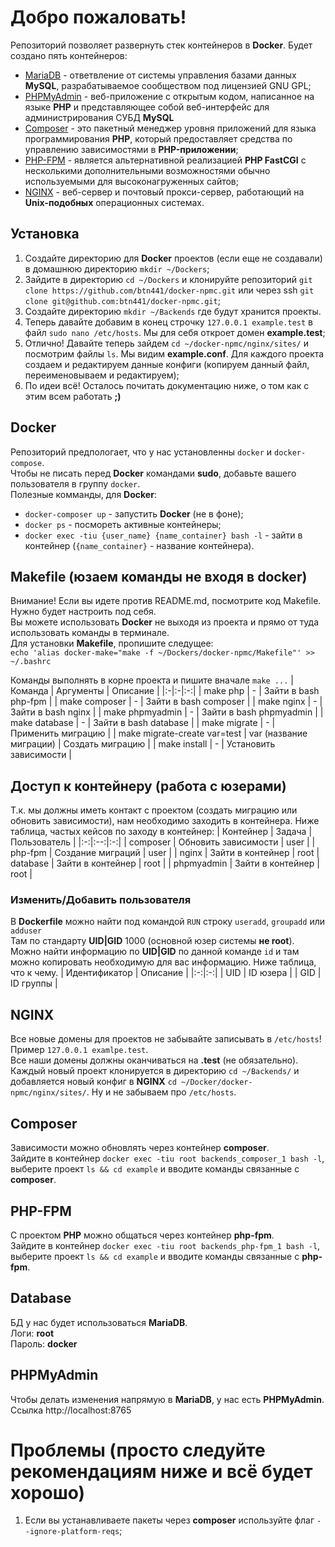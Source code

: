 # Добро пожаловать!
Репозиторий позволяет развернуть стек контейнеров в __Docker__. Будет создано пять контейнеров:
* [MariaDB](https://mariadb.org/) - ответвление от системы управления базами данных __MySQL__, разрабатываемое сообществом под лицензией GNU GPL;
* [PHPMyAdmin](https://www.phpmyadmin.net/) - веб-приложение с открытым кодом, написанное на языке __PHP__ и представляющее собой веб-интерфейс для администрирования СУБД __MySQL__
* [Composer](https://getcomposer.org/) - это пакетный менеджер уровня приложений для языка программирования __PHP__, который предоставляет средства по управлению зависимостями в __PHP-приложении__;
* [PHP-FPM](https://www.php.net/manual/ru/install.fpm.php) - является альтернативной реализацией __PHP FastCGI__ с несколькими дополнительными возможностями обычно используемыми для высоконагруженных сайтов;
* [NGINX](https://nginx.org/ru/) - веб-сервер и почтовый прокси-сервер, работающий на __Unix-подобных__ операционных системах.

## Установка
1. Создайте директорию для __Docker__ проектов (если еще не создавали) в домашнюю директорию ```mkdir ~/Dockers```;
2. Зайдите в директорию ```cd ~/Dockers``` и клонируйте репозиторий ```git clone https://github.com/btn441/docker-npmc.git``` или через ssh ```git clone git@github.com:btn441/docker-npmc.git```;
3. Создайте директорию ```mkdir ~/Backends``` где будут хранится проекты.
4. Теперь давайте добавим в конец строчку ```127.0.0.1 example.test``` в файл ```sudo nano /etc/hosts```. Мы для себя откроет домен __example.test__;
5. Отлично! Давайте теперь зайдем ```cd ~/docker-npmc/nginx/sites/``` и посмотрим файлы ```ls```. Мы видим __example.conf__. Для каждого проекта создаем и редактируем данные конфиги (копируем данный файл, переименовываем и редактируем);
6. По идеи всё! Осталось почитать документацию ниже, о том как с этим всем работать __;)__

## Docker
Репозиторий предпологает, что у нас установленны ```docker``` и ```docker-compose```. </br>
Чтобы не писать перед __Docker__ командами __sudo__, добавьте вашего пользователя в группу ```docker```. </br>
Полезные комманды, для __Docker__:
* ```docker-composer up``` - запустить __Docker__ (не в фоне);
* ```docker ps``` - посмореть активные контейнеры;
* ```docker exec -tiu {user_name} {name_container} bash -l``` - зайти в контейнер (```{name_container}``` - название контейнера).

## Makefile (юзаем команды не входя в docker)
Внимание! Если вы идете против README.md, посмотрите код Makefile. Нужно будет настроить под себя.</br>
Вы можете использовать __Docker__ не выходя из проекта и прямо от туда использовать команды в терминале.</br>
Для установки __Makefile__, пропишите следущее: </br> 
```echo 'alias docker-make="make -f ~/Dockers/docker-npmc/Makefile"' >> ~/.bashrc```

Команды выполнять в корне проекта и пишите вначале ```make ...```
| Команда | Аргументы | Описание |
|:-|:-|:-:|
| make php | - | Зайти в bash php-fpm |
| make composer | - | Зайти в bash composer |
| make nginx | - | Зайти в bash nginx |
| make phpmyadmin | - | Зайти в bash phpmyadmin |
| make database | - | Зайти в bash database |
| make migrate | - | Применить миграцию |
| make migrate-create var=test | var (название миграции) | Создать миграцию |
| make install | - | Установить зависимости |

## Доступ к контейнеру (работа с юзерами)
Т.к. мы должны иметь контакт с проектом (создать миграцию или обновить зависимости), нам необходимо заходить в контейнера. Ниже таблица, частых кейсов по заходу в контейнер:
| Контейнер | Задача | Пользователь |
|:-:|:--:|:-:|
| composer | Обновить зависимости | user |
| php-fpm | Создание миграций | user |
| nginx | Зайти в контейнер | root 
| database | Зайти в контейнер | root |
| phpmyadmin | Зайти в контейнер | root |

### Изменить/Добавить пользователя
В __Dockerfile__ можно найти под командой ```RUN``` строку ```useradd```, ```groupadd``` или ```adduser```</br>
Там по стандарту __UID|GID__ 1000 (основной юзер системы __не root__). Можно найти информацию по __UID|GID__ по данной команде ```id``` и там можно копировать необходимую для вас информацию. Ниже таблица, что к чему. 
| Идентификатор | Описание |
|:-:|:-:|
| UID | ID юзера |
| GID | ID группы |

## NGINX
Все новые домены для проектов не забывайте записывать в ```/etc/hosts```! Пример ```127.0.0.1 examlpe.test```. </br>
Все наши домены должны оканчиваться на __.test__ (не обязательно).</br>
Каждый новый проект клонируется в директорию ```cd ~/Backends/``` и добавляется новый конфиг в __NGINX__ ```cd ~/Docker/docker-npmc/nginx/sites/```. Ну и не забываем про ```/etc/hosts```.

## Composer
Зависимости можно обновлять через контейнер __composer__. </br>
Зайдите в контейнер ```docker exec -tiu root backends_composer_1 bash -l```, выберите проект ```ls && cd example``` и вводите команды связанные с __composer__.

## PHP-FPM
С проектом __PHP__ можно общаться через контейнер __php-fpm__. </br>
Зайдите в контейнер ```docker exec -tiu root backends_php-fpm_1 bash -l```, выберите проект ```ls && cd example``` и вводите команды связанные с __php-fpm__.

## Database
БД у нас будет использоваться __MariaDB__.</br>
Логи: __root__</br> 
Пароль: __docker__

## PHPMyAdmin
Чтобы делать изменения напрямую в __MariaDB__, у нас есть __PHPMyAdmin__.</br>
Ссылка http://localhost:8765

# Проблемы (просто следуйте рекомендациям ниже и всё будет хорошо)
1. Если вы устанавливаете пакеты через __composer__ используйте флаг ```--ignore-platform-reqs```;
